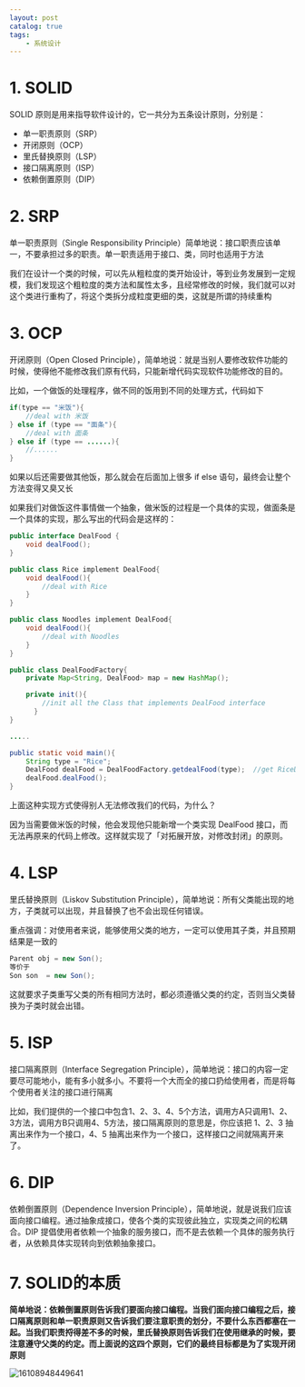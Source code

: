 ```yaml
---
layout: post   	
catalog: true 	
tags:
    - 系统设计
---
```




# 1. SOLID

SOLID 原则是用来指导软件设计的，它一共分为五条设计原则，分别是：
-   单一职责原则（SRP）
-   开闭原则（OCP）
-   里氏替换原则（LSP）
-   接口隔离原则（ISP）
-   依赖倒置原则（DIP）

# 2. SRP

单一职责原则（Single Responsibility Principle）简单地说：接口职责应该单一，不要承担过多的职责。单一职责适用于接口、类，同时也适用于方法

我们在设计一个类的时候，可以先从粗粒度的类开始设计，等到业务发展到一定规模，我们发现这个粗粒度的类方法和属性太多，且经常修改的时候，我们就可以对这个类进行重构了，将这个类拆分成粒度更细的类，这就是所谓的持续重构

# 3. OCP

开闭原则（Open Closed Principle），简单地说：就是当别人要修改软件功能的时候，使得他不能修改我们原有代码，只能新增代码实现软件功能修改的目的。

比如，一个做饭的处理程序，做不同的饭用到不同的处理方式，代码如下

```java
if(type == "米饭"){
    //deal with 米饭
} else if (type == "面条"){
    //deal with 面条
} else if (type == ......){
    //......
}
```

如果以后还需要做其他饭，那么就会在后面加上很多 if else 语句，最终会让整个方法变得又臭又长

如果我们对做饭这件事情做一个抽象，做米饭的过程是一个具体的实现，做面条是一个具体的实现，那么写出的代码会是这样的：

```java
public interface DealFood {
    void dealFood();
}

public class Rice implement DealFood{
    void dealFood(){
        //deal with Rice
    }
}

public class Noodles implement DealFood{
    void dealFood(){
        //deal with Noodles
    }
}

public class DealFoodFactory{
    private Map<String, DealFood> map = new HashMap();

    private init(){
        //init all the Class that implements DealFood interface 
      }
}

.....

public static void main(){
    String type = "Rice";
    DealFood dealFood = DealFoodFactory.getdealFood(type);  //get RiceDealFoodClass Instance.
    dealFood.dealFood();
}
```

上面这种实现方式使得别人无法修改我们的代码，为什么？

因为当需要做米饭的时候，他会发现他只能新增一个类实现 DealFood 接口，而无法再原来的代码上修改。这样就实现了「对拓展开放，对修改封闭」的原则。

# 4. LSP

里氏替换原则（Liskov Substitution Principle），简单地说：所有父类能出现的地方，子类就可以出现，并且替换了也不会出现任何错误。

重点强调：对使用者来说，能够使用父类的地方，一定可以使用其子类，并且预期结果是一致的

```java
Parent obj = new Son();
等价于
Son son  = new Son();
```

这就要求子类重写父类的所有相同方法时，都必须遵循父类的约定，否则当父类替换为子类时就会出错。

# 5. ISP

接口隔离原则（Interface Segregation Principle），简单地说：接口的内容一定要尽可能地小，能有多小就多小。不要将一个大而全的接口扔给使用者，而是将每个使用者关注的接口进行隔离

比如，我们提供的一个接口中包含1、2、3、4、5个方法，调用方A只调用1、2、3方法，调用方B只调用4、5方法，接口隔离原则的意思是，你应该把 1、2、3 抽离出来作为一个接口，4、5 抽离出来作为一个接口，这样接口之间就隔离开来了。

# 6. DIP

依赖倒置原则（Dependence Inversion Principle），简单地说，就是说我们应该面向接口编程。通过抽象成接口，使各个类的实现彼此独立，实现类之间的松耦合。DIP 提倡使用者依赖一个抽象的服务接口，而不是去依赖一个具体的服务执行者，从依赖具体实现转向到依赖抽象接口。

# 7. SOLID的本质

**简单地说：依赖倒置原则告诉我们要面向接口编程。当我们面向接口编程之后，接口隔离原则和单一职责原则又告诉我们要注意职责的划分，不要什么东西都塞在一起。当我们职责捋得差不多的时候，里氏替换原则告诉我们在使用继承的时候，要注意遵守父类的约定。而上面说的这四个原则，它们的最终目标都是为了实现开闭原则**

![16108948449641](F:\笔记\博客\文章图片\16108948449641.jpg)







